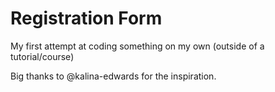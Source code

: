 # Registration Form

My first attempt at coding something on my own (outside of a tutorial/course)

Big thanks to @kalina-edwards for the inspiration.
